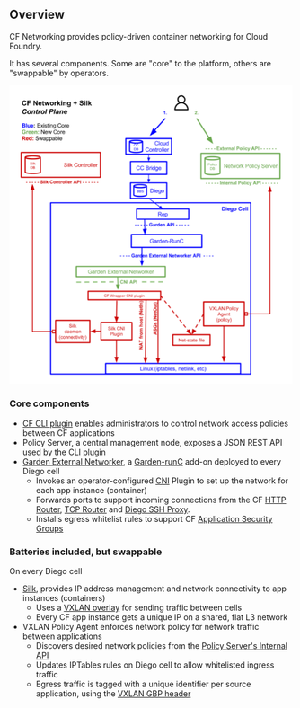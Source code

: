 ## Overview

CF Networking provides policy-driven container networking for Cloud Foundry.

It has several components.  Some are "core" to the platform, others are "swappable" by operators.

![](diagram.png)


### Core components
- [CF CLI plugin](usage.md) enables administrators to control network access policies between CF applications
- Policy Server, a central management node, exposes a JSON REST API used by the CLI plugin
- [Garden External Networker](../src/garden-external-networker), a [Garden-runC](https://github.com/cloudfoundry/garden-runc-release) add-on deployed to every Diego cell
  - Invokes an operator-configured [CNI](https://github.com/containernetworking/cni) Plugin to set up the network for each app instance (container)
  - Forwards ports to support incoming connections from the CF [HTTP Router](https://docs.cloudfoundry.org/concepts/http-routing.html),
    [TCP Router](https://docs.cloudfoundry.org/adminguide/enabling-tcp-routing.html) and [Diego SSH Proxy](https://docs.cloudfoundry.org/concepts/diego/ssh-conceptual.html).
  - Installs egress whitelist rules to support CF [Application Security Groups](https://docs.cloudfoundry.org/adminguide/app-sec-groups.html)

### Batteries included, but swappable
On every Diego cell
- [Silk](https://github.com/cloudfoundry-incubator/silk), provides IP address management and network connectivity to app instances (containers)
  - Uses a [VXLAN overlay](data_plane.png) for sending traffic between cells
  - Every CF app instance gets a unique IP on a shared, flat L3 network
- VXLAN Policy Agent enforces network policy for network traffic between applications
  - Discovers desired network policies from the [Policy Server's Internal API](3rd-party.md#policy-server-internal-api)
  - Updates IPTables rules on Diego cell to allow whitelisted ingress traffic
  - Egress traffic is tagged with a unique identifier per source application, using the [VXLAN GBP header](https://tools.ietf.org/html/draft-smith-vxlan-group-policy-02#section-2.1)
